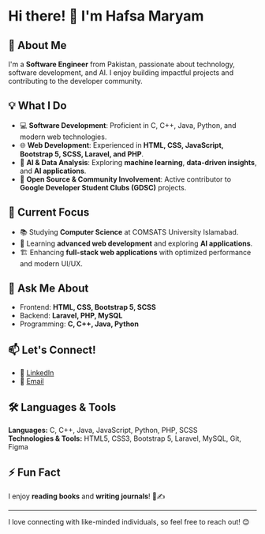 # Hi there! 👋 I'm Hafsa Maryam

## 🚀 About Me
I'm a **Software Engineer** from Pakistan, passionate about technology, software development, and AI. I enjoy building impactful projects and contributing to the developer community.

## 💡 What I Do
- 💻 **Software Development**: Proficient in C, C++, Java, Python, and modern web technologies.
- 🌐 **Web Development**: Experienced in **HTML, CSS, JavaScript, Bootstrap 5, SCSS, Laravel, and PHP**.
- 🤖 **AI & Data Analysis**: Exploring **machine learning**, **data-driven insights**, and **AI applications**.
- 🚀 **Open Source & Community Involvement**: Active contributor to **Google Developer Student Clubs (GDSC)** projects.

## 📌 Current Focus
- 📚 Studying **Computer Science** at COMSATS University Islamabad.
- 🌱 Learning **advanced web development** and exploring **AI applications**.
- 🏗️ Enhancing **full-stack web applications** with optimized performance and modern UI/UX.

## 💬 Ask Me About
- Frontend: **HTML, CSS, Bootstrap 5, SCSS**
- Backend: **Laravel, PHP, MySQL**
- Programming: **C, C++, Java, Python**

## 📫 Let's Connect!
- 💼 [LinkedIn](https://www.linkedin.com/in/hafsa-maryam08/)
- 📧 [Email](mailto:hafsamaryam.823@gmail.com)

## 🛠️ Languages & Tools
**Languages:** C, C++, Java, JavaScript, Python, PHP, SCSS  
**Technologies & Tools:** HTML5, CSS3, Bootstrap 5, Laravel, MySQL, Git, Figma

## ⚡ Fun Fact
I enjoy **reading books** and **writing journals**! 📖✍️

---
I love connecting with like-minded individuals, so feel free to reach out! 😊
